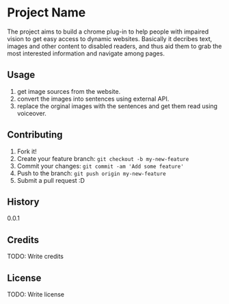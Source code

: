# Project Name

The project aims to build a chrome plug-in to help people with impaired vision to get easy access to dynamic websites. Basically it decribes text, images and other content to disabled readers, and thus aid them to grab the most interested information and navigate among pages. 



## Usage
1. get image sources from the website.
2. convert the images into sentences using external API.
3. replace the orginal images with the sentences and get them read using voiceover. 



## Contributing

1. Fork it!
2. Create your feature branch: `git checkout -b my-new-feature`
3. Commit your changes: `git commit -am 'Add some feature'`
4. Push to the branch: `git push origin my-new-feature`
5. Submit a pull request :D

## History

0.0.1

## Credits

TODO: Write credits

## License

TODO: Write license
